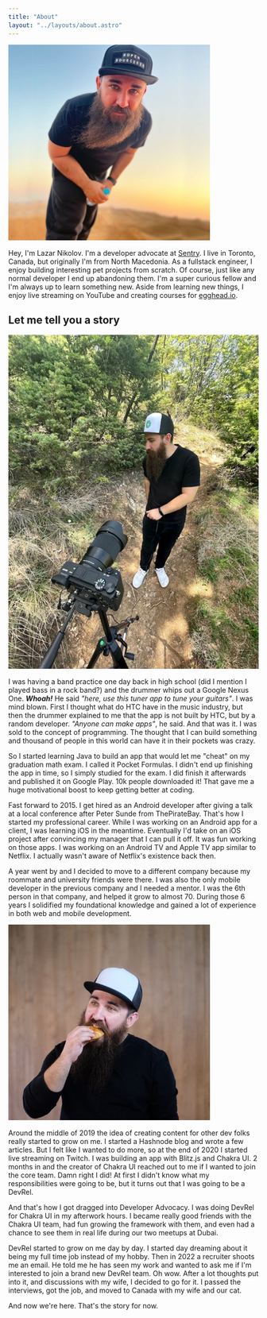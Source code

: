 ```yaml
---
title: "About"
layout: "../layouts/about.astro"
---
```


![A photo of Lazar Nikolov](../assets/lazar-1.jpg)

Hey, I'm Lazar Nikolov. I'm a developer advocate at
[Sentry](https://sentry.io/welcome). I live in Toronto, Canada, but originally
I'm from North Macedonia. As a fullstack engineer, I enjoy building interesting
pet projects from scratch. Of course, just like any normal developer I end up
abandoning them. I'm a super curious fellow and I'm always up to learn something
new. Aside from learning new things, I enjoy live streaming on YouTube and
creating courses for [egghead.io](https://egghead.io).

## Let me tell you a story

![A photo of Lazar Nikolov](../assets/lazar-3.jpg)

I was having a band practice one day back in high school (did I mention I played bass in a rock band?) and the drummer whips out a Google Nexus One. _**Whoah!**_ He said _"here, use this tuner app to tune your guitars"_. I was mind blown. First I thought what do HTC have in the music industry, but then the drummer explained to me that the app is not built by HTC, but by a random developer. _"Anyone can make apps"_, he said. And that was it. I was sold to the concept of programming. The thought that I can build something and thousand of people in this world can have it in their pockets was crazy.

So I started learning Java to build an app that would let me "cheat" on my graduation math exam. I called it Pocket Formulas. I didn't end up finishing the app in time, so I simply studied for the exam. I did finish it afterwards and published it on Google Play. 10k people downloaded it! That gave me a huge motivational boost to keep getting better at coding.

Fast forward to 2015. I get hired as an Android developer after giving a talk at a local conference after Peter Sunde from ThePirateBay. That's how I started my professional career. While I was working on an Android app for a client, I was learning iOS in the meantime. Eventually I'd take on an iOS project after convincing my manager that I can pull it off. It was fun working on those apps. I was working on an Android TV and Apple TV app similar to Netflix. I actually wasn't aware of Netflix's existence back then.

A year went by and I decided to move to a different company because my roommate and university friends were there. I was also the only mobile developer in the previous company and I needed a mentor. I was the 6th person in that company, and helped it grow to almost 70. During those 6 years I solidified my foundational knowledge and gained a lot of experience in both web and mobile development.

![A photo of Lazar Nikolov](../assets/lazar-2.jpg)

Around the middle of 2019 the idea of creating content for other dev folks really started to grow on me. I started a Hashnode blog and wrote a few articles. But I felt like I wanted to do more, so at the end of 2020 I started live streaming on Twitch. I was building an app with Blitz.js and Chakra UI. 2 months in and the creator of Chakra UI reached out to me if I wanted to join the core team. Damn right I did! At first I didn't know what my responsibilities were going to be, but it turns out that I was going to be a DevRel.

And that's how I got dragged into Developer Advocacy. I was doing DevRel for Chakra UI in my afterwork hours. I became really good friends with the Chakra UI team, had fun growing the framework with them, and even had a chance to see them in real life during our two meetups at Dubai.

DevRel started to grow on me day by day. I started day dreaming about it being my full time job instead of my hobby. Then in 2022 a recruiter shoots me an email. He told me he has seen my work and wanted to ask me if I'm interested to join a brand new DevRel team. Oh wow. After a lot thoughts put into it, and discussions with my wife, I decided to go for it. I passed the interviews, got the job, and moved to Canada with my wife and our cat.

And now we're here. That's the story for now.
